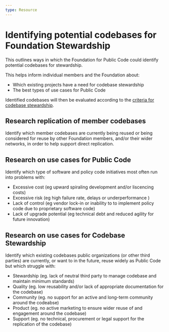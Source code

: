 ```yaml
---
type: Resource
---
```


# Identifying potential codebases for Foundation Stewardship

This outlines ways in which the Foundation for Public Code could identify potential codebases for stewardship.

This helps inform individual members and the Foundation about:
* Which existing projects have a need for codebase stewardship
* The best types of use cases for Public Code 

Identified codebases will then be evaluated according to the [criteria for codebase stewardship](../codebase-stewardship/criteria-for-codebase-stewardship.md).

## Research replication of member codebases
Identify which member codebases are currently being reused or being considered for reuse by other Foundation members, and/or their wider networks, in order to help support direct replication.

## Research on use cases for Public Code

Identify which type of software and policy code initiatives most often run into problems with:
* Excessive cost (eg upward spiraling development and/or liscencing costs)
* Excessive risk (eg high failure rate, delays or underperformance )
* Lack of control (eg vendor lock-in or inability to to implement policy code due to proprietary software code)
* Lack of upgrade potential (eg technical debt and reduced agility for future innovation)

## Research on use cases for Codebase Stewardship

Identify which existing codebases public organizations (or other third parties) are currently, or want to in the future, reuse widely as Public Code but which struggle with:
* Stewardship (eg. lack of neutral third party to manage codebase and maintain minimum standards)
* Quality (eg. low reusability and/or lack of appropriate documentation for the codebase)
* Community (eg. no support for an active and long-term community around the codeabse)
* Product (eg. no active marketing to ensure wider reuse of and engagement around the codebase)
* Support (eg. no technical, procurement or legal support for the replication of the codebase)
